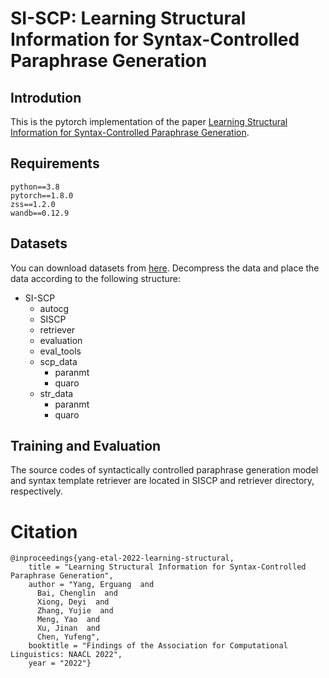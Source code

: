 # SI-SCP: Learning Structural Information for Syntax-Controlled Paraphrase Generation
## Introdution
This is the pytorch implementation of the paper [Learning Structural Information for Syntax-Controlled Paraphrase Generation](https://aclanthology.org/2022.findings-naacl.160/).
## Requirements
```
python==3.8
pytorch==1.8.0
zss==1.2.0
wandb==0.12.9
```
## Datasets
You can download datasets from [here](https://drive.google.com/drive/folders/19Iytd_uSzBhDbekSYMzpd2i6O_tjv0dz?usp=sharing). Decompress the data and place the data according to the following structure:
+ SI-SCP
  + autocg
  + SISCP
  + retriever
  + evaluation
  + eval_tools
  + scp_data
    + paranmt
    + quaro
  + str_data
    + paranmt
    + quaro
## Training and Evaluation
The source codes of syntactically controlled paraphrase generation model and syntax template retriever are located in SISCP and retriever directory, respectively.

# Citation
```
@inproceedings{yang-etal-2022-learning-structural,
    title = "Learning Structural Information for Syntax-Controlled Paraphrase Generation",
    author = "Yang, Erguang  and
      Bai, Chenglin  and
      Xiong, Deyi  and
      Zhang, Yujie  and
      Meng, Yao  and
      Xu, Jinan  and
      Chen, Yufeng",
    booktitle = "Findings of the Association for Computational Linguistics: NAACL 2022",
    year = "2022"}
```
